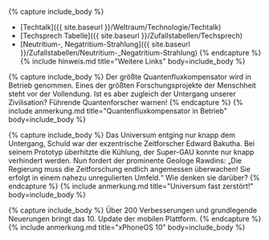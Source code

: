 {% capture include_body %}

- [Techtalk]({{ site.baseurl }}/Weltraum/Technologie/Techtalk)
- [Techsprech Tabelle]({{ site.baseurl }}/Zufallstabellen/Techsprech)
- [Neutritium-, Negatritium-Strahlung]({{ site.baseurl }}/Zufallstabellen/Neutritium-_Negatritium-Strahlung)
{% endcapture %}
{% include hinweis.md title="Weitere Links" body=include_body %}

{% capture include_body %}
Der größte Quantenfluxkompensator wird in Betrieb genommen. Eines der größten Forschungsprojekte der Menschheit steht vor der Vollendung. Ist es aber zugleich der Untergang unserer Zivilisation? Führende Quantenforscher warnen!
{% endcapture %}
{% include anmerkung.md title="Quantenfluxkompensator in Betrieb" body=include_body %}

{% capture include_body %}
Das Universum entging nur knapp dem Untergang, Schuld war der exzentrische Zeitforscher Edward Bakutha. Bei seinem Prototyp überhitzte die Kühlung, der Super-GAU konnte nur knapp verhindert werden. Nun fordert der prominente Geologe Rawdins: „Die Regierung muss die Zeitforschung endlich angemessen überwachen! Sie erfolgt in einem nahezu unregulierten Umfeld.“ Wie denken sie darüber?
{% endcapture %}
{% include anmerkung.md title="Universum fast zerstört!" body=include_body %}

{% capture include_body %}
Über 200 Verbesserungen und grundlegende Neuerungen bringt das 10. Update der mobilen Plattform.
{% endcapture %}
{% include anmerkung.md title="xPhoneOS 10" body=include_body %}
